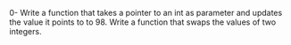 0- Write a function that takes a pointer to an int as parameter and updates the value it points to to 98.
Write a function that swaps the values of two integers.

